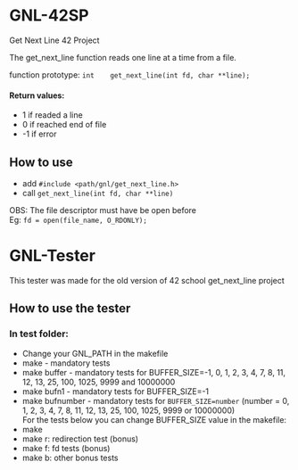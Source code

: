 # GNL-42SP
Get Next Line 42 Project

The get_next_line function reads one line at a time from a file.

function prototype: `int	get_next_line(int fd, char **line);`

#### Return values:
- 1 if readed a line
- 0 if reached end of file
- -1 if error

## How to use
- add `#include <path/gnl/get_next_line.h>`
- call `get_next_line(int fd, char **line)`

OBS: The file descriptor must have be open before\
Eg: `fd = open(file_name, O_RDONLY);`

# GNL-Tester
This tester was made for the old version of 42 school get_next_line project

## How to use the tester
### In test folder:
- Change your GNL_PATH in the makefile
- make - mandatory tests
- make buffer - mandatory tests for BUFFER_SIZE=-1, 0, 1, 2, 3, 4, 7, 8, 11, 12, 13, 25, 100, 1025, 9999 and 10000000
- make bufn1 - mandatory tests for BUFFER_SIZE=-1
- make bufnumber - mandatory tests for `BUFFER_SIZE=number` (number = 0, 1, 2, 3, 4, 7, 8, 11, 12, 13, 25, 100, 1025, 9999 or 10000000)\
For the tests below you can change BUFFER_SIZE value in the makefile:
- make
- make r: redirection test (bonus)
- make f: fd tests (bonus)
- make b: other bonus tests
